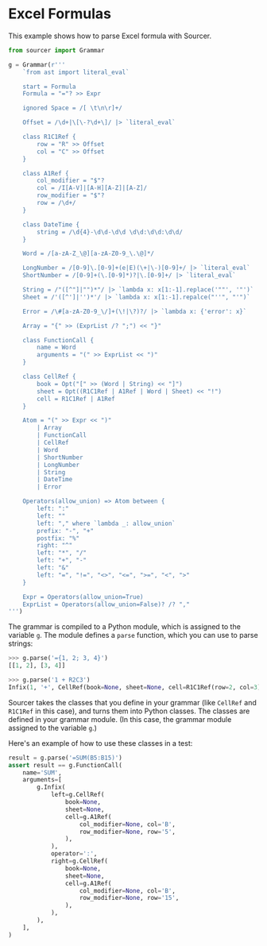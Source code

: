 # Excel Formulas

This example shows how to parse Excel formula with Sourcer.


```python
from sourcer import Grammar

g = Grammar(r'''
    `from ast import literal_eval`

    start = Formula
    Formula = "="? >> Expr

    ignored Space = /[ \t\n\r]+/

    Offset = /\d+|\[\-?\d+\]/ |> `literal_eval`

    class R1C1Ref {
        row = "R" >> Offset
        col = "C" >> Offset
    }

    class A1Ref {
        col_modifier = "$"?
        col = /I[A-V]|[A-H][A-Z]|[A-Z]/
        row_modifier = "$"?
        row = /\d+/
    }

    class DateTime {
        string = /\d{4}-\d\d-\d\d \d\d:\d\d:\d\d/
    }

    Word = /[a-zA-Z_\@][a-zA-Z0-9_\.\@]*/

    LongNumber = /[0-9]\.[0-9]+(e|E)(\+|\-)[0-9]+/ |> `literal_eval`
    ShortNumber = /[0-9]+(\.[0-9]*)?|\.[0-9]+/ |> `literal_eval`

    String = /"([^"]|"")*"/ |> `lambda x: x[1:-1].replace('""', '"')`
    Sheet = /'([^']|'')*'/ |> `lambda x: x[1:-1].repalce("''", "'")`

    Error = /\#[a-zA-Z0-9_\/]+(\!|\?)?/ |> `lambda x: {'error': x}`

    Array = "{" >> (ExprList /? ";") << "}"

    class FunctionCall {
        name = Word
        arguments = "(" >> ExprList << ")"
    }

    class CellRef {
        book = Opt("[" >> (Word | String) << "]")
        sheet = Opt((R1C1Ref | A1Ref | Word | Sheet) << "!")
        cell = R1C1Ref | A1Ref
    }

    Atom = "(" >> Expr << ")"
        | Array
        | FunctionCall
        | CellRef
        | Word
        | ShortNumber
        | LongNumber
        | String
        | DateTime
        | Error

    Operators(allow_union) => Atom between {
        left: ":"
        left: ""
        left: "," where `lambda _: allow_union`
        prefix: "-", "+"
        postfix: "%"
        right: "^"
        left: "*", "/"
        left: "+", "-"
        left: "&"
        left: "=", "!=", "<>", "<=", ">=", "<", ">"
    }

    Expr = Operators(allow_union=True)
    ExprList = Operators(allow_union=False)? /? ","
''')
```

The grammar is compiled to a Python module, which is assigned to the variable ``g``.
The module defines a ``parse`` function, which you can use to parse strings:

```python
>>> g.parse('={1, 2; 3, 4}')
[[1, 2], [3, 4]]

>>> g.parse('1 + R2C3')
Infix(1, '+', CellRef(book=None, sheet=None, cell=R1C1Ref(row=2, col=3)))
```

Sourcer takes the classes that you define in your grammar
(like `CellRef` and `R1C1Ref` in this case),
and turns them into Python classes.
The classes are defined in your grammar module.
(In this case, the grammar module assigned to the variable `g`.)

Here's an example of how to use these classes in a test:

```python
result = g.parse('=SUM(B5:B15)')
assert result == g.FunctionCall(
    name='SUM',
    arguments=[
        g.Infix(
            left=g.CellRef(
                book=None,
                sheet=None,
                cell=g.A1Ref(
                    col_modifier=None, col='B',
                    row_modifier=None, row='5',
                ),
            ),
            operator=':',
            right=g.CellRef(
                book=None,
                sheet=None,
                cell=g.A1Ref(
                    col_modifier=None, col='B',
                    row_modifier=None, row='15',
                ),
            ),
        ),
    ],
)
```
